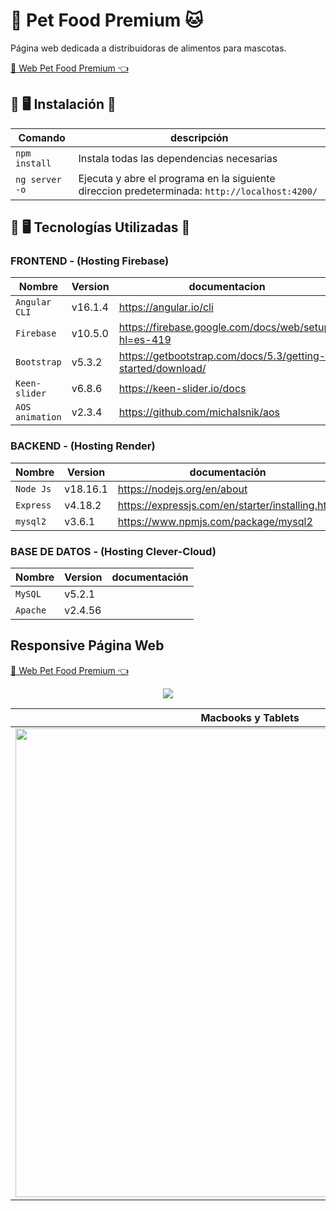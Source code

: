 # 🐶 Pet Food Premium 🐱
<p>Página web dedicada a distribuidoras de alimentos para mascotas.</p>
<p><a href='https://pet-food-premium-jbr.web.app/' target='_blank'>🚀 Web Pet Food Premium 👈<a/></p>
  
## 📌 🖥️ Instalación  📱

| Comando | descripción |
| --- | --- |
| `npm install` | Instala todas las dependencias necesarias |
| `ng server -o` | Ejecuta y abre el programa en la siguiente direccion predeterminada: `http://localhost:4200/` |

## 📌 🖥️ Tecnologías Utilizadas  📱

### FRONTEND - (Hosting Firebase)
| Nombre | Version | documentacion |
| --- | --- | --- |
| `Angular CLI` |  v16.1.4 | https://angular.io/cli |
| `Firebase` | v10.5.0 | https://firebase.google.com/docs/web/setup?hl=es-419 |
| `Bootstrap` |  v5.3.2 | https://getbootstrap.com/docs/5.3/getting-started/download/ |
| `Keen-slider` | v6.8.6 | https://keen-slider.io/docs |
| `AOS animation` |  v2.3.4 | https://github.com/michalsnik/aos |

  
### BACKEND - (Hosting Render)

| Nombre | Version | documentación |
| --- | --- | --- |
| `Node Js` |  v18.16.1 | https://nodejs.org/en/about |
| `Express` | v4.18.2 | https://expressjs.com/en/starter/installing.html |
| `mysql2` |  v3.6.1 | https://www.npmjs.com/package/mysql2 |


### BASE DE DATOS - (Hosting Clever-Cloud)
| Nombre | Version | documentación |
| --- | --- | --- |
| `MySQL` |  v5.2.1 |  |
| `Apache` | v2.4.56 | |


## Responsive Página Web

<p><a href='https://weather-jbr.web.app/' target='_blank'>🚀 Web Pet Food Premium 👈<a/></p>

<p align="center">
  <img src='https://github.com/Jhossymarbalderrama/petfood/assets/52534649/97ad1c82-6584-4558-a7b9-c91d4fdc88c5'/>
</p>

| Macbooks y Tablets  | Smartphones |
| ------------- | ------------- |
| <img src='https://github.com/Jhossymarbalderrama/petfood/assets/52534649/1eb2df0e-9d8c-4983-8816-918f25f6cc6d' width="750px" height="auto" /> |  <img src='https://github.com/Jhossymarbalderrama/petfood/assets/52534649/704e5d92-a5d1-4139-a2d6-cb17613cd91c' width="100%" height="100%" />  |

